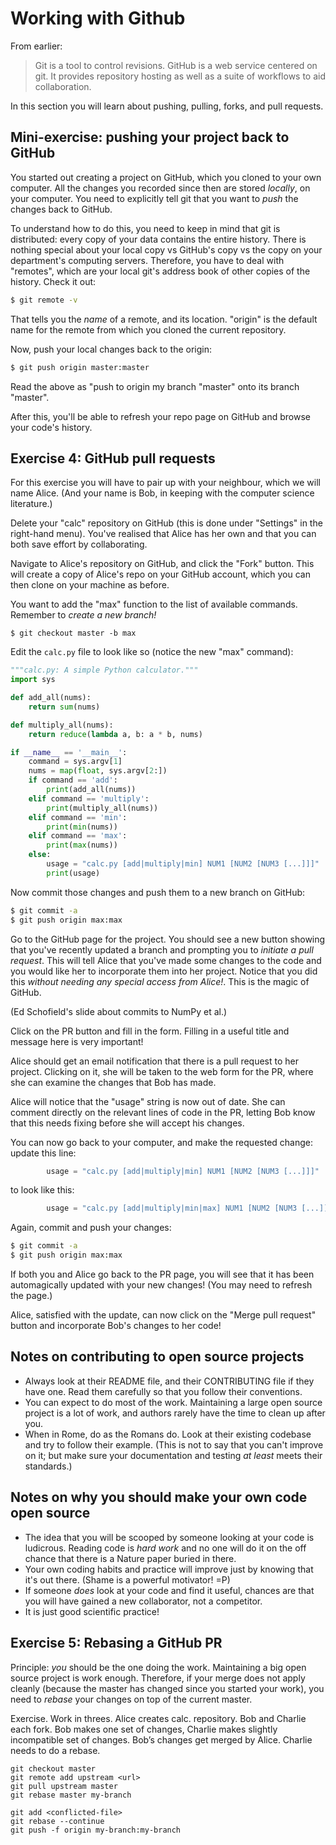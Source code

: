 # Working with Github

From earlier:

> Git is a tool to control revisions. GitHub is a web service centered
> on git. It provides repository hosting as well as a suite of
> workflows to aid collaboration.

In this section you will learn about pushing, pulling, forks, and
pull requests.

## Mini-exercise: pushing your project back to GitHub

You started out creating a project on GitHub, which you cloned to your
own computer. All the changes you recorded since then are stored
*locally*, on your computer. You need to explicitly tell git that you
want to *push* the changes back to GitHub.

To understand how to do this, you need to keep in mind that git is
distributed: every copy of your data contains the entire history. There
is nothing special about your local copy vs GitHub's copy vs the copy
on your department's computing servers. Therefore, you have to deal
with "remotes", which are your local git's address book of other copies
of the history. Check it out:

```bash
$ git remote -v
```

That tells you the *name* of a remote, and its location. "origin" is
the default name for the remote from which you cloned the current
repository.

Now, push your local changes back to the origin:

```bash
$ git push origin master:master
```

Read the above as "push to origin my branch "master" onto its branch
"master".

After this, you'll be able to refresh your repo page on GitHub and
browse your code's history.

## Exercise 4: GitHub pull requests

For this exercise you will have to pair up with your neighbour, which
we will name Alice. (And your name is Bob, in keeping with the computer
science literature.)

Delete your "calc" repository on GitHub (this is done under "Settings"
in the right-hand menu). You've realised that Alice has her own and
that you can both save effort by collaborating.

Navigate to Alice's repository on GitHub, and click the "Fork" button.
This will create a copy of Alice's repo on your GitHub account, which
you can then clone on your machine as before.

You want to add the "max" function to the list of available commands.
Remember to *create a new branch!*

```
$ git checkout master -b max
```

Edit the `calc.py` file to look like so (notice the new "max" command):

```python
"""calc.py: A simple Python calculator."""
import sys

def add_all(nums):
    return sum(nums)

def multiply_all(nums):
    return reduce(lambda a, b: a * b, nums)

if __name__ == '__main__':
    command = sys.argv[1]
    nums = map(float, sys.argv[2:])
    if command == 'add':
        print(add_all(nums))
    elif command == 'multiply':
        print(multiply_all(nums))
    elif command == 'min':
        print(min(nums))
    elif command == 'max':
        print(max(nums))
    else:
        usage = "calc.py [add|multiply|min] NUM1 [NUM2 [NUM3 [...]]]"
        print(usage)
```

Now commit those changes and push them to a new branch on GitHub:

```bash
$ git commit -a
$ git push origin max:max
```

Go to the GitHub page for the project. You should see a new button
showing that you've recently updated a branch and prompting you to
*initiate a pull request*. This will tell Alice that you've made some
changes to the code and you would like her to incorporate them into
her project. Notice that you did this *without needing any special
access from Alice!*. This is the magic of GitHub.

(Ed Schofield's slide about commits to NumPy et al.)

Click on the PR button and fill in the form. Filling in a useful
title and message here is very important!

Alice should get an email notification that there is a pull request to
her project. Clicking on it, she will be taken to the web form for the
PR, where she can examine the changes that Bob has made.

Alice will notice that the "usage" string is now out of date. She can
comment directly on the relevant lines of code in the PR, letting Bob
know that this needs fixing before she will accept his changes.

You can now go back to your computer, and make the requested change:
update this line:

```python
        usage = "calc.py [add|multiply|min] NUM1 [NUM2 [NUM3 [...]]]"
```

to look like this:

```python
        usage = "calc.py [add|multiply|min|max] NUM1 [NUM2 [NUM3 [...]]]"
```

Again, commit and push your changes:

```bash
$ git commit -a
$ git push origin max:max
```

If both you and Alice go back to the PR page, you will see that it has
been automagically updated with your new changes! (You may need to
refresh the page.)

Alice, satisfied with the update, can now click on the "Merge pull
request" button and incorporate Bob's changes to her code!

## Notes on contributing to open source projects

- Always look at their README file, and their CONTRIBUTING file if they
  have one. Read them carefully so that you follow their conventions.
- You can expect to do most of the work. Maintaining a large open
  source project is a lot of work, and authors rarely have the time to
  clean up after you.
- When in Rome, do as the Romans do. Look at their existing codebase
  and try to follow their example. (This is not to say that you can't
  improve on it; but make sure your documentation and testing *at
  least* meets their standards.)

## Notes on why you should make your own code open source

- The idea that you will be scooped by someone looking at your code is
  ludicrous. Reading code is *hard work* and no one will do it on the
  off chance that there is a Nature paper buried in there.
- Your own coding habits and practice will improve just by knowing that
  it's out there. (Shame is a powerful motivator! =P)
- If someone *does* look at your code and find it useful, chances are
  that you will have gained a new collaborator, not a competitor.
- It is just good scientific practice!

## Exercise 5: Rebasing a GitHub PR

Principle: _you_ should be the one doing the work. Maintaining a big open
source project is work enough. Therefore, if your merge does not apply cleanly
(because the master has changed since you started your work), you need to
_rebase_ your changes on top of the current master.

Exercise. Work in threes. Alice creates calc. repository. Bob and Charlie each
fork. Bob makes one set of changes, Charlie makes slightly incompatible set of
changes. Bob’s changes get merged by Alice. Charlie needs to do a rebase.

```
git checkout master
git remote add upstream <url>
git pull upstream master
git rebase master my-branch
```

<fix conflicted files>

```
git add <conflicted-file>
git rebase --continue
git push -f origin my-branch:my-branch
```
